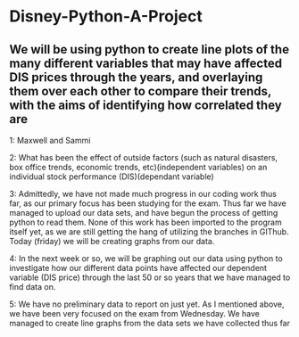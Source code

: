 # Disney-Python-A-Project
## We will be using python to create line plots of the many different variables that may have affected DIS prices through the years, and overlaying them over each other to compare their trends, with the aims of identifying how correlated they are
1: Maxwell and Sammi

2: What has been the effect of outside factors (such as natural disasters, box office trends, economic trends, etc)(independent variables) on an individual stock performance (DIS)(dependant variable)

3: Admittedly, we have not made much progress in our coding work thus far, as our primary focus has been studying for the exam. Thus far we have managed to upload our data sets, and have begun the process of getting python to read them. None of this work has been imported to the program itself yet, as we are still getting the hang of utilizing the branches in GIThub. Today (friday) we will be creating graphs from our data.

4: In the next week or so, we will be graphing out our data using python to investigate how our different data points have affected our dependent variable (DIS price) through the last 50 or so years that we have managed to find data on.

5: We have no preliminary data to report on just yet. As I mentioned above, we have been very focused on the exam from Wednesday. We have managed to create line graphs from the data sets we have collected thus far
